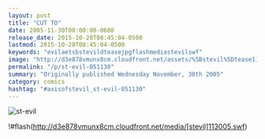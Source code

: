 ```yaml
---
layout: post
title: "CUT TO"
date: 2005-11-30T00:00:00-0600
release_date: 2015-10-28T08:45:04-0500
lastmod: 2015-10-28T08:45:04-0500
keywords: "evilaetsbstevildteasejpgflashmediastevilswf"
image: "http://d3e878vmunx8cm.cloudfront.net/assets/%5Bstevil%5Dtease113005.jpg"
permalink: "/p/st-evil-051130"
summary: "Originally published Wednesday November, 30th 2005"
category: comics
hashtag: "#axisofstevil_st-evil-051130"
---
```


![st-evil](http://d3e878vmunx8cm.cloudfront.net/assets/%5Bstevil%5Dtease113005.jpg)

!#flash(http://d3e878vmunx8cm.cloudfront.net/media/[stevil]113005.swf)

